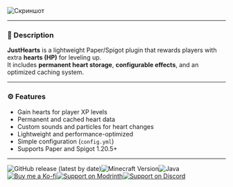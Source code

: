 ![Скриншот](https://cdn.modrinth.com/data/JVwJk9JU/images/4bef1aec8cf1987179ea2c929b829413b4ce9d45.gif)

---

### 🧾 Description
**JustHearts** is a lightweight Paper/Spigot plugin that rewards players with extra **hearts (HP)** for leveling up.  
It includes **permanent heart storage**, **configurable effects**, and an optimized caching system.

---

### ⚙️ Features
-  Gain hearts for player XP levels
-  Permanent and cached heart data
-  Custom sounds and particles for heart changes
-  Lightweight and performance-optimized
-  Simple configuration (`config.yml`)
-  Supports Paper and Spigot 1.20.5+

---
![GitHub release (latest by date)](https://img.shields.io/github/v/release/quickcontrol/JustHearts?style=for-the-badge)![Minecraft Version](https://img.shields.io/badge/Minecraft-1.20.5%2B-green?style=for-the-badge)![Java](https://img.shields.io/badge/Java-21-orange?style=for-the-badge)
[![Buy me a Ko-fi](https://img.shields.io/badge/Ko--fi-☕-ff5e5e?style=for-the-badge&logo=ko-fi)](https://ko-fi.com/havethacourage)[![Support on Modrinth](https://img.shields.io/badge/Modrinth-💎-00bfff?style=for-the-badge&logo=modrinth)](https://modrinth.com/plugin/justhearts)[![Support on Discord](https://img.shields.io/badge/Discord-Support-5865F2?style=for-the-badge&logo=discord&logoColor=white)](https://discord.com/users/322404947226525696)

